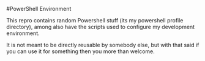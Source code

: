 #PowerShell Environment

This repro contains random Powershell stuff (its my powershell profile directory), among also have the scripts used to configure my development environment.

It is not meant to be directly reusable by somebody else, but with that said if you can use it for something then you more than welcome.